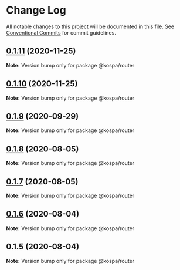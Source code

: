 # Change Log

All notable changes to this project will be documented in this file.
See [Conventional Commits](https://conventionalcommits.org) for commit guidelines.

## [0.1.11](https://github.com/spatools/kospa/compare/@kospa/router@0.1.10...@kospa/router@0.1.11) (2020-11-25)

**Note:** Version bump only for package @kospa/router





## [0.1.10](https://github.com/spatools/kospa/compare/@kospa/router@0.1.9...@kospa/router@0.1.10) (2020-11-25)

**Note:** Version bump only for package @kospa/router





## [0.1.9](https://github.com/spatools/kospa/compare/@kospa/router@0.1.8...@kospa/router@0.1.9) (2020-09-29)

**Note:** Version bump only for package @kospa/router





## [0.1.8](https://github.com/spatools/kospa/compare/@kospa/router@0.1.7...@kospa/router@0.1.8) (2020-08-05)

**Note:** Version bump only for package @kospa/router





## [0.1.7](https://github.com/spatools/kospa/compare/@kospa/router@0.1.6...@kospa/router@0.1.7) (2020-08-05)

**Note:** Version bump only for package @kospa/router





## [0.1.6](https://github.com/spatools/kospa/compare/@kospa/router@0.1.5...@kospa/router@0.1.6) (2020-08-04)

**Note:** Version bump only for package @kospa/router





## 0.1.5 (2020-08-04)

**Note:** Version bump only for package @kospa/router
